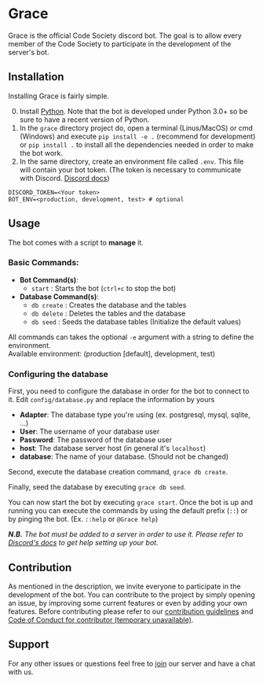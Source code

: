 
# Grace
Grace is the official Code Society discord bot. The goal is to allow every member of the Code Society to participate in the development of the server's bot. 

## Installation
Installing Grace is fairly simple.

0. Install [Python](https://www.python.org/downloads/). Note that the bot is developed under Python 3.0+ so be sure to have a recent version of Python.
1. In the `grace` directory project do, open a terminal (Linus/MacOS) or cmd (Windows) and execute `pip install -e .` (recommend for development) or `pip install .` to install all the dependencies needed in order to make the bot work. 
2. In the same directory, create an environment file called `.env`. This file will contain your bot token. (The token is necessary to communicate with Discord. [Discord docs](https://discord.com/developers/docs))

```.env
DISCORD_TOKEN=<Your token>
BOT_ENV=<production, development, test> # optional
```

## Usage
The bot comes with a script to **manage** it.

### Basic Commands:
- **Bot Command(s)**:
  - `start` : Starts the bot (`ctrl+c` to stop the bot)
- **Database Command(s)**:
    - `db create` : Creates the database and the tables
    - `db delete` : Deletes the tables and the database
    - `db seed` : Seeds the database tables (Initialize the default values)
    
All commands can takes the optional `-e` argument with a string to define the environment.<br>
Available environment: (production [default], development, test)

### Configuring the database
First, you need to configure the database in order for the bot to connect to it. Edit `config/database.py` and replace
the information by yours

- **Adapter**: The database type you're using (ex. postgresql, mysql, sqlite, ...) 
- **User**: The username of your database user
- **Password**: The password of the database user
- **host**: The database server host (in general it's `localhost`)
- **database**: The name of your database. (Should not be changed)

Second, execute the database creation command, `grace db create`.

Finally, seed the database by executing `grace db seed`.


You can now start the bot by executing `grace start`. Once the bot is up and running you can execute the commands by using the default prefix (`::`) or by pinging the bot. (Ex. `::help` or `@Grace help`)

_**N.B.** The bot must be added to a server in order to use it. Please refer to [Discord's docs](https://discord.com/developers/docs) to get help setting up your bot._

## Contribution
As mentioned in the description, we invite everyone to participate in the development of the bot. You can contribute to the project by simply opening an issue, by improving some current features or even by adding your own features.
Before contributing please refer to our [contribution guidelines](https://github.com/Code-Society-Lab/grace/blob/main/docs/CONTRIBUTING.md) and [Code of Conduct for contributor (temporary unavailable)](#).

## Support
For any other issues or questions feel free to [join](https://discord.gg/6GEF9H9m) our server and have a chat with us.
